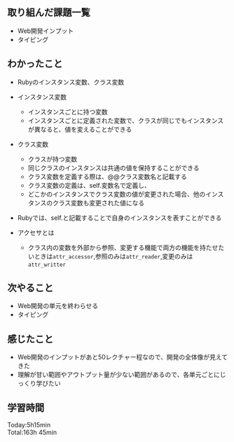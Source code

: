 ## 取り組んだ課題一覧
- Web開発インプット
- タイピング
## わかったこと
- Rubyのインスタンス変数、クラス変数
- インスタンス変数
  - インスタンスごとに持つ変数
  - インスタンスごとに定義された変数で、クラスが同じでもインスタンスが異なると、値を変えることができる
- クラス変数
  - クラスが持つ変数
  - 同じクラスのインスタンスは共通の値を保持することができる
  - クラス変数を定義する際は、@@クラス変数名と記載する
  - クラス変数の定義は、self.変数名で定義し、
  - どこかのインスタンスでクラス変数の値が変更された場合、他のインスタンスのクラス変数も変更された値になる
 
- Rubyでは、self.と記載することで自身のインスタンスを表すことができる

- アクセサとは
  - クラス内の変数を外部から参照、変更する機能で両方の機能を持たせたいときは`attr_accessor`,参照のみは`attr_reader`,変更のみは`attr_writter`
## 次やること
- Web開発の単元を終わらせる
- タイピング
## 感じたこと
- Web開発のインプットがあと50レクチャー程なので、開発の全体像が見えてきた
- 理解が甘い範囲やアウトプット量が少ない範囲があるので、各単元ごとにじっくり学びたい
## 学習時間
Today:5h15min  
Total:163h 45min 
